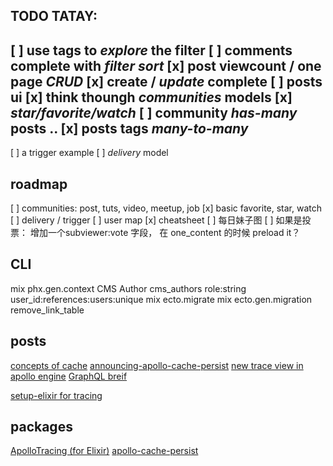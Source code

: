 
## TODO TATAY: 

  [ ] use tags to *explore* the filter
  [ ] comments complete with *filter*  *sort*
  [x] post viewcount / one page *CRUD* 
  [x] create / *update* complete
  [ ] posts ui
  [x] think thoungh *communities* models
  [x] *star/favorite/watch*
  [ ] community *has-many* posts ..
  [x] posts tags  *many-to-many*
  --------------------------------------
  [ ] a trigger example
  [ ] *delivery* model

## roadmap
  [ ] communities: post, tuts, video, meetup, job
  [x] basic favorite, star, watch
  [ ] delivery / trigger
  [ ] user map
  [x] cheatsheet
  [ ] 每日妹子图
  [ ] 如果是投票： 增加一个subviewer:vote 字段， 在 one_content 的时候 preload it？ 

## CLI

 mix phx.gen.context CMS Author cms_authors role:string user_id:references:users:unique
 mix ecto.migrate
 mix ecto.gen.migration remove_link_table

## posts

[concepts of cache](https://dev-blog.apollodata.com/the-concepts-of-graphql-bc68bd819be3)
[announcing-apollo-cache-persist](https://dev-blog.apollodata.com/announcing-apollo-cache-persist-cb05aec16325)
[new trace view in apollo engine](https://dev-blog.apollodata.com/the-new-trace-view-in-apollo-engine-566b25bdfdb0)
[GraphQL breif](https://alligator.io/graphql/introduction-graphql-queries/)

[setup-elixir for tracing](https://www.apollographql.com/docs/engine/setup-elixir.html)

## packages 

[ApolloTracing (for Elixir)](https://github.com/sikanhe/apollo-tracing-elixir)
[apollo-cache-persist](https://github.com/apollographql/apollo-cache-persist)


